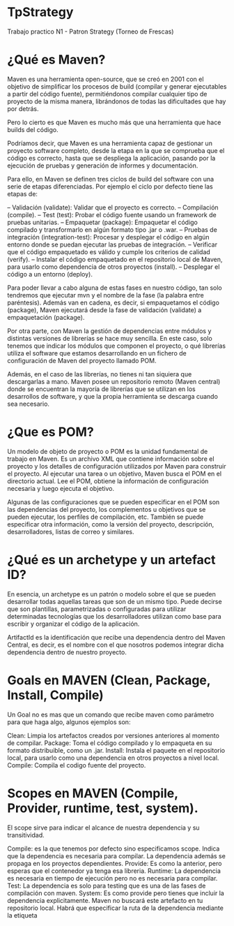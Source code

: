 # TpStrategy
Trabajo practico N1 - Patron Strategy (Torneo de Frescas)

# ¿Qué es Maven?

Maven es una herramienta open-source, que se creó en 2001 con el objetivo de simplificar los procesos de build (compilar y generar ejecutables a partir del código fuente), permitiéndonos compilar cualquier tipo de proyecto de la misma manera, librándonos de todas las dificultades que hay por detrás.

Pero lo cierto es que Maven es mucho más que una herramienta que hace builds del código.

Podríamos decir, que Maven es una herramienta capaz de gestionar un proyecto software completo, desde la etapa en la que se comprueba que el código es correcto, hasta que se despliega la aplicación, pasando por la ejecución de pruebas y generación de informes y documentación.

Para ello, en Maven se definen tres ciclos de build del software con una serie de etapas diferenciadas. Por ejemplo el ciclo por defecto tiene las etapas de:

– Validación (validate): Validar que el proyecto es correcto.
– Compilación (compile).
– Test (test): Probar el código fuente usando un framework de pruebas unitarias.
– Empaquetar (package): Empaquetar el código compilado y transformarlo en algún formato tipo .jar o .war.
– Pruebas de integración (integration-test): Procesar y desplegar el código en algún entorno donde se puedan ejecutar las pruebas de integración.
– Verificar que el código empaquetado es válido y cumple los criterios de calidad (verify).
– Instalar el código empaquetado en el repositorio local de Maven, para usarlo como dependencia de otros proyectos (install).
– Desplegar el código a un entorno (deploy).

Para poder llevar a cabo alguna de estas fases en nuestro código, tan solo tendremos que ejecutar mvn y el nombre de la fase (la palabra entre paréntesis). Además van en cadena, es decir, si empaquetamos el código (package), Maven ejecutará desde la fase de validación (validate) a empaquetación (package).

Por otra parte, con Maven la gestión de dependencias entre módulos y distintas versiones de librerías se hace muy sencilla. En este caso, solo tenemos que indicar los módulos que componen el proyecto, o qué librerías utiliza el software que estamos desarrollando en un fichero de configuración de Maven del proyecto llamado POM.

Además, en el caso de las librerías, no tienes ni tan siquiera que descargarlas a mano. Maven posee un repositorio remoto (Maven central) donde se encuentran la mayoría de librerías que se utilizan en los desarrollos de software, y que la propia herramienta se descarga cuando sea necesario.

# ¿Que es POM?

Un modelo de objeto de proyecto o POM es la unidad fundamental de trabajo en Maven. Es un archivo XML que contiene información sobre el proyecto y los detalles de configuración utilizados por Maven para construir el proyecto. Al ejecutar una tarea o un objetivo, Maven busca el POM en el directorio actual. Lee el POM, obtiene la información de configuración necesaria y luego ejecuta el objetivo.

Algunas de las configuraciones que se pueden especificar en el POM son las dependencias del proyecto, los complementos u objetivos que se pueden ejecutar, los perfiles de compilación, etc. También se puede especificar otra información, como la versión del proyecto, descripción, desarrolladores, listas de correo y similares.

# ¿Qué es un archetype y un artefact ID?

En esencia, un archetype es un patrón o modelo sobre el que se pueden desarrollar todas aquellas tareas que son de un mismo tipo. Puede decirse que son plantillas, parametrizadas o configuradas para utilizar determinadas tecnologías que los desarrolladores utilizan como base para escribir y organizar el código de la aplicación.

ArtifactId es la identificación que recibe una dependencia dentro del Maven Central, es decir, es el nombre con el que nosotros podemos integrar dicha dependencia dentro de nuestro proyecto.

# Goals en MAVEN (Clean, Package, Install, Compile)

Un Goal no es mas que un comando que recibe maven como parámetro para que haga algo, algunos ejemplos son:

Clean: Limpia los artefactos creados por versiones anteriores al momento de compilar.
Package: Toma el código compilado y lo empaqueta en su formato distribuible, como un .jar.
Install: Instala el paquete en el repositorio local, para usarlo como una dependencia en otros proyectos a nivel local.
Compile: Compila el codigo fuente del proyecto.

# Scopes en MAVEN (Compile, Provider, runtime, test, system).

El scope sirve para indicar el alcance de nuestra dependencia y su transitividad. 

Compile: es la que tenemos por defecto sino especificamos scope. Indica que la dependencia es necesaria para compilar. La dependencia además se propaga en los proyectos dependientes.
Provide: Es como la anterior, pero esperas que el contenedor ya tenga esa libreria. 
Runtime: La dependencia es necesaria en tiempo de ejecución pero no es necesaria para compilar.
Test: La dependencia es solo para testing que es una de las fases de compilación con maven.
System: Es como provide pero tienes que incluir la dependencia explicitamente. Maven no buscará este artefacto en tu repositorio local. Habrá que especificar la ruta de la dependencia mediante la etiqueta <systemPath>













